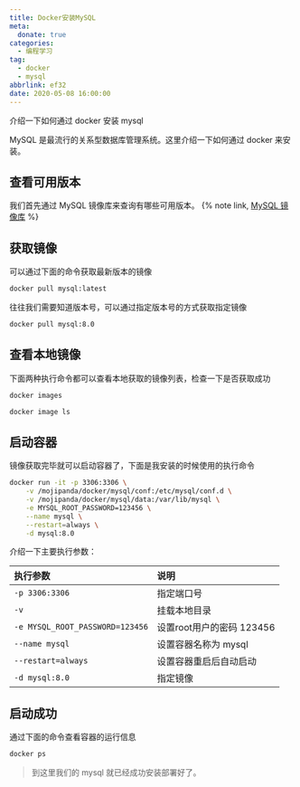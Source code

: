 ```yaml
---
title: Docker安装MySQL
meta:
  donate: true
categories:
  - 编程学习
tag:
  - docker
  - mysql
abbrlink: ef32
date: 2020-05-08 16:00:00
---
```


介绍一下如何通过 docker 安装 mysql

<!-- more -->

MySQL 是最流行的关系型数据库管理系统。这里介绍一下如何通过 docker 来安装。

## 查看可用版本
我们首先通过 MySQL 镜像库来查询有哪些可用版本。
{% note link, [MySQL 镜像库](https://hub.docker.com/_/mysql?tab=tags) %}

## 获取镜像
可以通过下面的命令获取最新版本的镜像
```bash
docker pull mysql:latest
```
往往我们需要知道版本号，可以通过指定版本号的方式获取指定镜像
```bash
docker pull mysql:8.0
```

## 查看本地镜像
下面两种执行命令都可以查看本地获取的镜像列表，检查一下是否获取成功
```bash
docker images
```
```bash
docker image ls
```

## 启动容器
镜像获取完毕就可以启动容器了，下面是我安装的时候使用的执行命令
```bash
docker run -it -p 3306:3306 \
    -v /mojipanda/docker/mysql/conf:/etc/mysql/conf.d \
    -v /mojipanda/docker/mysql/data:/var/lib/mysql \
    -e MYSQL_ROOT_PASSWORD=123456 \
    --name mysql \
    --restart=always \
    -d mysql:8.0
```

介绍一下主要执行参数：

| 执行参数 | 说明 |
| :----- | :--- |
| `-p 3306:3306` | 指定端口号 |
| `-v` | 挂载本地目录 |
| `-e MYSQL_ROOT_PASSWORD=123456` | 设置root用户的密码 123456 |
| `--name mysql` | 设置容器名称为 mysql |
| `--restart=always` | 设置容器重启后自动启动 |
| `-d mysql:8.0` | 指定镜像 |

## 启动成功
通过下面的命令查看容器的运行信息
```bash
docker ps
```

> 到这里我们的 mysql 就已经成功安装部署好了。
